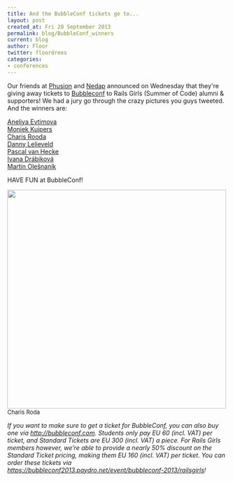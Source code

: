 ```yaml
---
title: And the BubbleConf tickets go to...
layout: post
created_at: Fri 20 September 2013
permalink: blog/BubbleConf_winners
current: blog
author: Floor
twitter: floordrees
categories:
- conferences
---
```


Our friends at <a href="http://www.phusion.nl/">Phusion</a> and <a href="http://www.nedap.com/nl/">Nedap</a> announced on Wednesday that they're giving away tickets to <a href="http://railsgirlssummerofcode.org/blog/Bubbleconf_tickets/">Bubbleconf</a> to Rails Girls (Summer of Code) alumni & supporters! We had a jury go through the crazy pictures you guys tweeted. And the winners are: 

[Aneliya Evtimova](http://www.twitter.com/AneliyaE)  
[Moniek Kuipers](http://www.twitter.com/MoInRotterdam)  
[Charis Rooda](http://www.twitter.com/charisrooda)  
[Danny Lelieveld](http://www.twitter.com/dannylelieveld)  
[Pascal van Hecke](http://www.twitter.com/PascalOnRails)  
[Ivana Drábiková](http://www.twitter.com/Atenna2)  
[Martin Olešnaník](http://www.twitter.com/nixone)  

HAVE FUN at BubbleConf!

<img src="https://f.cloud.github.com/assets/1711357/1180760/4f9c965c-21fc-11e3-8ee1-05cb4e56f854.jpg" width="500"/>
<br>
<font size="2px">Charis Roda</font>

*If you want to make sure to get a ticket for BubbleConf, you can also buy one via http://bubbleconf.com. Students only pay EU 60 (incl. VAT) per ticket, and Standard Tickets are EU 300 (incl. VAT) a piece. For Rails Girls members however, we’re able to provide a nearly 50% discount on the Standard Ticket pricing, making them EU 160 (incl. VAT) per ticket. You can order these tickets via https://bubbleconf2013.paydro.net/event/bubbleconf-2013/railsgirls!*
